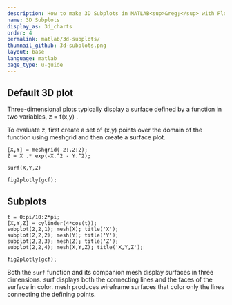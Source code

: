 ```yaml
---
description: How to make 3D Subplots in MATLAB<sup>&reg;</sup> with Plotly.
name: 3D Subplots
display_as: 3d_charts
order: 4
permalink: matlab/3d-subplots/
thumnail_github: 3d-subplots.png
layout: base
language: matlab
page_type: u-guide
---
```



## Default 3D plot

Three-dimensional plots typically display a surface defined by a function in two variables, z = f(x,y) .

To evaluate z, first create a set of (x,y) points over the domain of the function using meshgrid and then create a surface plot.

```{matlab}
[X,Y] = meshgrid(-2:.2:2);                                
Z = X .* exp(-X.^2 - Y.^2);

surf(X,Y,Z)

fig2plotly(gcf);
```

<!--------------------- EXAMPLE BREAK ------------------------->

## Subplots


```{matlab}
t = 0:pi/10:2*pi;
[X,Y,Z] = cylinder(4*cos(t));
subplot(2,2,1); mesh(X); title('X');
subplot(2,2,2); mesh(Y); title('Y');
subplot(2,2,3); mesh(Z); title('Z');
subplot(2,2,4); mesh(X,Y,Z); title('X,Y,Z');

fig2plotly(gcf);
```

Both the `surf` function and its companion mesh display surfaces in three dimensions. surf displays both the connecting lines and the faces of the surface in color. mesh produces wireframe surfaces that color only the lines connecting the defining points.

<!--------------------- EXAMPLE BREAK ------------------------->
